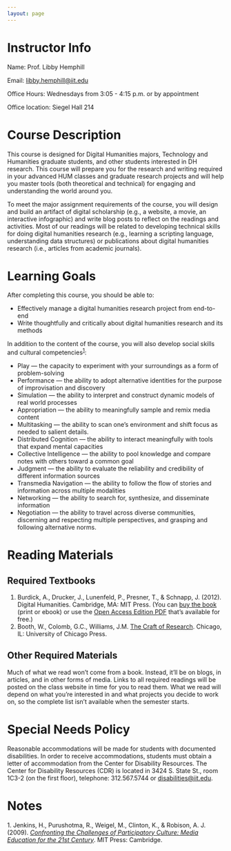 ```yaml
---
layout: page
---
```


# Instructor Info
Name: Prof. Libby Hemphill

Email: [libby.hemphill@iit.edu](mailto:libby.hemphill@iit.edu)

Office Hours: Wednesdays from 3:05 - 4:15 p.m. or by appointment

Office location: Siegel Hall 214 

# Course Description
This course is designed for Digital Humanities majors, Technology and Humanities graduate students, and other students interested in DH research. This course will prepare you for the research and writing required in your advanced HUM classes and graduate research projects and will help you master tools (both theoretical and technical) for engaging and understanding the world around you.

To meet the major assignment requirements of the course, you will design and build an artifact of digital scholarship (e.g., a website, a movie, an interactive infographic) and write blog posts to reflect on the readings and activities. Most of our readings will be related to developing technical skills for doing digital humanities research (e.g., learning a scripting language, understanding data structures) or publications about digital humanities research (i.e., articles from academic journals).

# Learning Goals
After completing this course, you should be able to:
* Effectively manage a digital humanities research project from end-to-end* Write thoughtfully and critically about digital humanities research and its methods

In addition to the content of the course, you will also develop social skills and cultural competencies<sup>[1](#jenkins)</sup>:

- Play — the capacity to experiment with your surroundings as a form of problem-solving
- Performance — the ability to adopt alternative identities for the purpose of improvisation and discovery
- Simulation — the ability to interpret and construct dynamic models of real world processes
- Appropriation — the ability to meaningfully sample and remix media content
- Multitasking — the ability to scan one’s environment and shift focus as needed to salient details.
- Distributed Cognition — the ability to interact meaningfully with tools that expand mental capacities
- Collective Intelligence — the ability to pool knowledge and compare notes with others toward a common goal
- Judgment — the ability to evaluate the reliability and credibility of different information sources
- Transmedia Navigation — the ability to follow the flow of stories and information across multiple modalities
- Networking — the ability to search for, synthesize, and disseminate information
- Negotiation — the ability to travel across diverse communities, discerning and respecting multiple perspectives, and grasping and following alternative norms.# Reading Materials

## Required Textbooks
1.	Burdick, A., Drucker, J., Lunenfeld, P., Presner, T., & Schnapp, J. (2012). Digital Humanities. Cambridge, MA: MIT Press. (You can [buy the book](https://mitpress.mit.edu/store/9248.html) (print or ebook) or use the [Open Access Edition PDF](http://mitpress.mit.edu/sites/default/files/titles/content/9780262018470_Open_Access_Edition.pdf) that’s available for free.)2.	Booth, W., Colomb, G.C., Williams, J.M. [The Craft of Research](http://www.amazon.com/Research-Chicago-Writing-Editing-Publishing/dp/0226065669/ref=sr_1_1?ie=UTF8&qid=1457466509&sr=8-1&keywords=craft+of+research). Chicago, IL: University of Chicago Press.
## Other Required Materials
Much of what we read won’t come from a book. Instead, it’ll be on blogs, in articles, and in other forms of media. Links to all required readings will be posted on the class website in time for you to read them. What we read will depend on what you’re interested in and what projects you decide to work on, so the complete list isn’t available when the semester starts.# Special Needs Policy
Reasonable accommodations will be made for students with documented disabilities. In order to receive accommodations, students must obtain a letter of accommodation from the Center for Disability Resources. The Center for Disability Resources (CDR) is located in 3424 S. State St., room 1C3-2 (on the first floor), telephone: 312.567.5744 or [disabilities@iit.edu](mailto:disabilities@iit.edu).# Notes<a name="jenkins">1.</a> Jenkins, H., Purushotma, R., Weigel, M., Clinton, K., & Robison, A. J. (2009). _[Confronting the Challenges of Participatory Culture: Media Education for the 21st Century](https://mitpress.mit.edu/sites/default/files/titles/free_download/9780262513623_Confronting_the_Challenges.pdf)_. MIT Press: Cambridge.